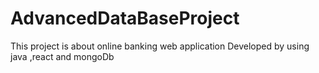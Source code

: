 # AdvancedDataBaseProject
This project is about online banking web application Developed by using java ,react and mongoDb
